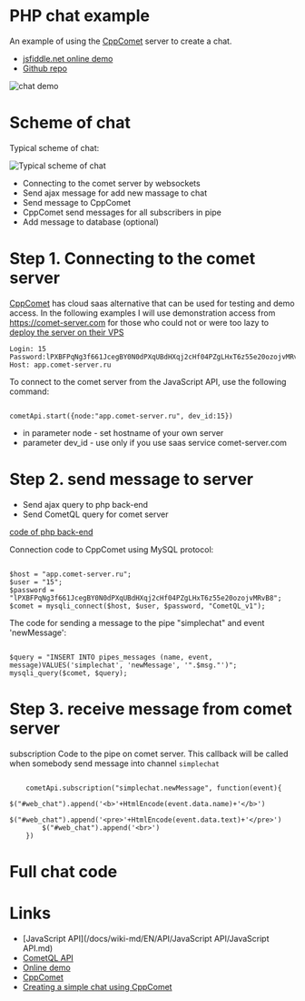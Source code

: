 
# PHP chat example

An example of using the [CppComet](https://github.com/CppComet/comet-server) server to create a chat.   

  * [jsfiddle.net online demo](https://jsfiddle.net/Levhav/o35kvmn2/17/)
  * [Github repo](https://github.com/CppComet/php-chat-example)

![chat demo](https://comet-server.com/wiki/lib/exe/fetch.php/en:comet:chat.gif )

# Scheme of chat

Typical scheme of chat:

![Typical scheme of chat](https://comet-server.com/wiki/lib/exe/fetch.php/en:comet:scheme-of-chat.jpg )

  * Connecting to the comet server by websockets
  * Send ajax message for add new massage to chat
  * Send message to CppComet
  * CppComet send messages for all subscribers in pipe
  * Add message to database (optional)
 
# Step 1. Connecting to the comet server

[CppComet](https://github.com/CppComet/comet-server) has cloud saas alternative that can be used for testing and demo access. In the following examples I will use demonstration access from https://comet-server.com for those who could not or were too lazy to [deploy the server on their VPS](https://github.com/CppComet/comet-server#building-from-source)


```
Login: 15
Password:lPXBFPqNg3f661JcegBY0N0dPXqUBdHXqj2cHf04PZgLHxT6z55e20ozojvMRvB8
Host: app.comet-server.ru
```


To connect to the comet server from the JavaScript API, use the following command:


```

cometApi.start({node:"app.comet-server.ru", dev_id:15})

```


* in parameter node - set hostname of your own server
* parameter dev_id - use only if you use saas service comet-server.com


# Step 2. send message to server

* Send ajax query to php back-end
* Send CometQL query for comet server

[code of php back-end](https://github.com/CppComet/php-chat-example/blob/master/chat.php)

Connection code to CppComet using MySQL protocol:

```

$host = "app.comet-server.ru";
$user = "15";
$password = "lPXBFPqNg3f661JcegBY0N0dPXqUBdHXqj2cHf04PZgLHxT6z55e20ozojvMRvB8";
$comet = mysqli_connect($host, $user, $password, "CometQL_v1");

```



The code for sending a message to the pipe "simplechat" and event 'newMessage':

```

$query = "INSERT INTO pipes_messages (name, event, message)VALUES('simplechat', 'newMessage', '".$msg."')"; 
mysqli_query($comet, $query);

```



# Step 3. receive message from comet server

subscription Code to the pipe on comet server. This callback will be called when somebody send message into channel `simplechat`


```

    cometApi.subscription("simplechat.newMessage", function(event){
        $("#web_chat").append('<b>'+HtmlEncode(event.data.name)+'</b>')
        $("#web_chat").append('<pre>'+HtmlEncode(event.data.text)+'</pre>')
        $("#web_chat").append('<br>')
    })

```


# Full chat code

<html>
<script async src="//jsfiddle.net/Levhav/o35kvmn2/17/embed/"></script>
</html>

# Links

  * [JavaScript API](/docs/wiki-md/EN/API/JavaScript API/JavaScript API.md)
  * [CometQL API](/docs/wiki-md/EN/API/CometQL/CometQL.md)
  * [Online demo](https://jsfiddle.net/o35kvmn2/5/)
  * [CppComet](https://github.com/CppComet/comet-server)
  * [Creating a simple chat using CppComet](https://www.codeproject.com/script/Articles/ArticleVersion.aspx?waid=235463&aid=1181698)
